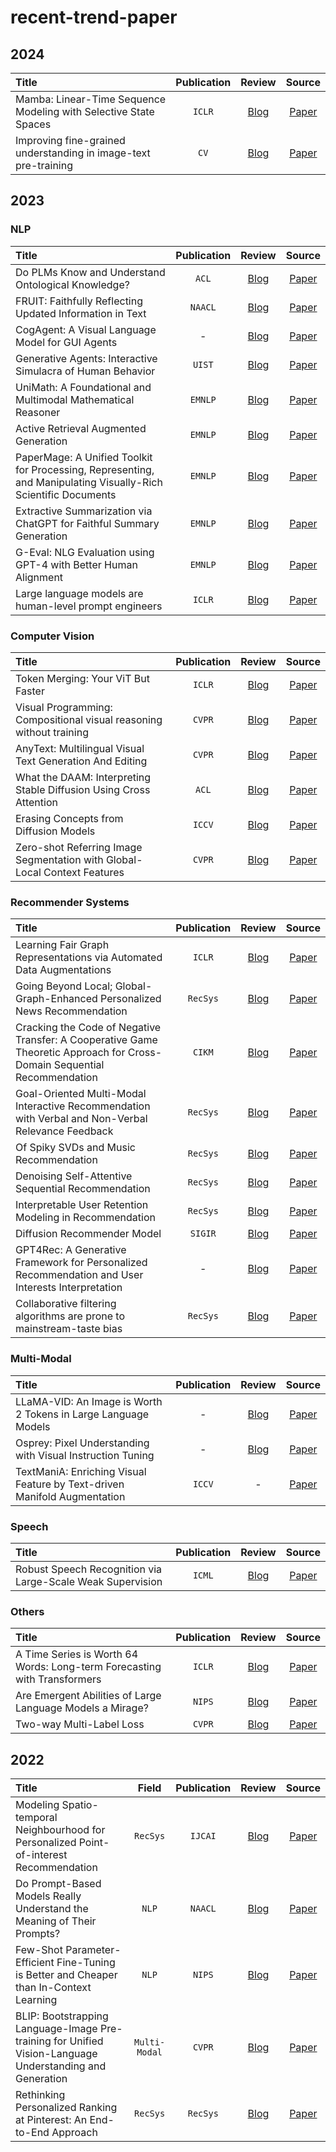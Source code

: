 # recent-trend-paper

## 2024
| **Title** |**Publication** | **Review** | **Source** |
|:--------|:--------:|:--------:|:--------:|
| Mamba: Linear-Time Sequence Modeling with Selective State Spaces | `ICLR` | [Blog]() | [Paper](https://arxiv.org/ftp/arxiv/papers/2312/2312.00752.pdf) | 
| Improving fine-grained understanding in image-text pre-training | `CV` | [Blog](https://velog.io/@kunha98/%EB%85%BC%EB%AC%B8%EB%A6%AC%EB%B7%B0Improving-fine-grained-understanding-in-image-text-pre-trainingarXiv-preprint) | [Paper](https://arxiv.org/pdf/2401.09865.pdf) | 


## 2023 

### NLP 
| **Title** | **Publication** | **Review** | **Source** |
|:--------|:--------:|:--------:|:--------:|
| Do PLMs Know and Understand Ontological Knowledge? |`ACL` | [Blog](https://limeh.tistory.com/19) | [Paper](https://arxiv.org/pdf/2309.05936.pdf) | 
| FRUIT: Faithfully Reflecting Updated Information in Text | `NAACL` | [Blog](https://github.com/in-sukim/NLP-Paper/blob/main/FRUIT.md) | [Paper](https://arxiv.org/pdf/2112.08634.pdf) | 
| CogAgent: A Visual Language Model for GUI Agents | - | [Blog](https://limeh.tistory.com/21) | [Paper](https://arxiv.org/pdf/2312.08914.pdf) | 
| Generative Agents: Interactive Simulacra of Human Behavior | `UIST` | [Blog](https://insoo-hwang.tistory.com/28) | [Paper](https://dl.acm.org/doi/pdf/10.1145/3586183.3606763) | 
| UniMath: A Foundational and Multimodal Mathematical Reasoner | `EMNLP` | [Blog](https://ok-lab.tistory.com/343) | [Paper](https://aclanthology.org/2023.emnlp-main.440.pdf) |
| Active Retrieval Augmented Generation | `EMNLP` | [Blog](https://limeh.tistory.com/23) | [Paper](https://arxiv.org/pdf/2305.06983.pdf) | 
| PaperMage: A Unified Toolkit for Processing, Representing, and Manipulating Visually-Rich Scientific Documents | `EMNLP` | [Blog](https://insoo-hwang.tistory.com/29) | [Paper](https://aclanthology.org/2023.emnlp-demo.45.pdf) | 
| Extractive Summarization via ChatGPT for Faithful Summary Generation | `EMNLP` | [Blog](https://github.com/in-sukim/NLP-Paper/blob/main/Extractive%20Summarization%20via%20ChatGPT%20for%20Faithful%20Summary%20Generation.md) | [Paper](https://arxiv.org/pdf/2304.04193.pdf) | 
| G-Eval: NLG Evaluation using GPT-4 with Better Human Alignment | `EMNLP` | [Blog](https://github.com/jaealways/jaealways.github.io/blob/master/_posts/2024-01-27-G-EVAL-NLG-Evaluation-using-GPT-4-with-Better-Human-Alignment.md) | [Paper](https://arxiv.org/pdf/2303.16634.pdf) |
| Large language models are human-level prompt engineers |`ICLR` | [Blog](https://tnwhd.tistory.com/118) | [Paper](https://arxiv.org/pdf/2211.01910.pdf) |



### Computer Vision 
| **Title** | **Publication** | **Review** | **Source** |
|:--------|:--------:|:--------:|:--------:|
| Token Merging: Your ViT But Faster | `ICLR` | [Blog](https://file.notion.so/f/f/310de290-c4f3-428e-badf-f06a99ae4455/3062150a-8a01-493c-a38d-a6d08f7520f9/ToMe.pdf?id=818894fe-ee81-4b73-a858-f6aa36c3e61f&table=block&spaceId=310de290-c4f3-428e-badf-f06a99ae4455&expirationTimestamp=1706918400000&signature=tNuraf53OR6eleTbXZa9z2fmVO2hlOPhfsdnUqV88nA&downloadName=ToMe.pdf) | [Paper](https://arxiv.org/pdf/2210.09461.pdf) | 
| Visual Programming: Compositional visual reasoning without training | `CVPR` | [Blog](https://velog.io/@kunha98/%EB%85%BC%EB%AC%B8%EB%A6%AC%EB%B7%B0Visual-Programming-Compositional-visual-reasoning-without-trainingCVPR-2023) | [Paper](https://arxiv.org/pdf/2211.11559.pdf) | 
| AnyText: Multilingual Visual Text Generation And Editing | `CVPR` | [Blog](https://tnwhd.tistory.com/114) | [Paper](https://arxiv.org/pdf/2311.03054.pdf) | 
| What the DAAM: Interpreting Stable Diffusion Using Cross Attention |`ACL` | [Blog](https://github.com/jaealways/jaealways.github.io/blob/master/_posts/2024-01-21-What-the-DAAM-Interpreting-Stable-Diffusion-Using-Cross-Attention.md) | [Paper](https://arxiv.org/pdf/2210.04885.pdf) | 
| Erasing Concepts from Diffusion Models |`ICCV` | [Blog](https://velog.io/@kunha98/%EB%85%BC%EB%AC%B8%EB%A6%AC%EB%B7%B0Erasing-Concepts-from-Diffusion-ModelsICCV-2023) | [Paper](https://arxiv.org/pdf/2303.07345.pdf) | 
| Zero-shot Referring Image Segmentation with Global-Local Context Features| `CVPR` | [Blog](https://ok-lab.tistory.com/348) | [Paper](https://arxiv.org/pdf/2303.17811.pdf) | 



### Recommender Systems 
| **Title** | **Publication** | **Review** | **Source** |
|:--------|:--------:|:--------:|:--------:|
| Learning Fair Graph Representations via Automated Data Augmentations | `ICLR` | [Blog](https://ok-lab.tistory.com/279) | [Paper](https://drive.google.com/file/d/1JrPoYuJCD0jluqEjvKNA74DgWXmUcgFa/view) | 
| Going Beyond Local; Global-Graph-Enhanced Personalized News Recommendation | `RecSys` | [Blog](https://dontvisit.tistory.com/74) | [Paper](https://arxiv.org/pdf/2307.06576.pdf) | 
| Cracking the Code of Negative Transfer: A Cooperative Game Theoretic Approach for Cross-Domain Sequential Recommendation | `CIKM` | [Blog](https://ok-lab.tistory.com/341) | [Paper](https://arxiv.org/pdf/2311.13188.pdf) | 
| Goal-Oriented Multi-Modal Interactive Recommendation with Verbal and Non-Verbal Relevance Feedback | `RecSys` | [Blog](https://flicker-lunge-bcb.notion.site/GOMMIR-947051a552e24eeca847273025750892) | [Paper](https://file.notion.so/f/f/310de290-c4f3-428e-badf-f06a99ae4455/0a76bbd2-47ac-45f9-8761-80d6bd5f83f3/3604915.3608775.pdf?id=f989b0a6-26c4-49de-966e-695694230def&table=block&spaceId=310de290-c4f3-428e-badf-f06a99ae4455&expirationTimestamp=1706918400000&signature=0-xscvwc-Q31OPfDEQNlYsl_dIehQlBxTNIUNz70tLs&downloadName=3604915.3608775.pdf) | 
| Of Spiky SVDs and Music Recommendation |`RecSys` | [Blog](https://dontvisit.tistory.com/77) | [Paper](https://arxiv.org/pdf/2307.01212.pdf) | 
| Denoising Self-Attentive Sequential Recommendation | `RecSys` | [Blog](https://flicker-lunge-bcb.notion.site/Rec-Denoiser-e1a930928a4f4a499069ab765a750210) | [Paper](https://arxiv.org/pdf/2212.04120.pdf) | 
| Interpretable User Retention Modeling in Recommendation |`RecSys` | [Blog](https://flicker-lunge-bcb.notion.site/Interpretable-User-Retention-Modeling-in-Recommendation-0052e3bf4744450683d51554c32740a8?pvs=4) | [Paper](https://www.researchgate.net/profile/Ding-Rui-2/publication/373945373_Interpretable_User_Retention_Modeling_in_Recommendation/links/6592679a2468df72d3ee5da4/Interpretable-User-Retention-Modeling-in-Recommendation.pdf) | 
| Diffusion Recommender Model |`SIGIR` | [Blog](https://ok-lab.tistory.com/345) | [Paper](https://arxiv.org/pdf/2304.04971.pdf) | 
| GPT4Rec: A Generative Framework for Personalized Recommendation and User Interests Interpretation | - | [Blog](https://dontvisit.tistory.com/81) | [Paper](https://arxiv.org/pdf/2304.03879.pdf) |
| Collaborative filtering algorithms are prone to mainstream-taste bias |`RecSys` | [Blog](https://flicker-lunge-bcb.notion.site/Collaborative-filtering-algorithms-are-prone-to-mainstream-taste-bias-41d25d63d7d14f2c82c59375a8fbfff3) | [Paper](https://www.researchgate.net/profile/Pantelis-Analytis/publication/372690001_Collaborative_filtering_algorithms_are_prone_to_mainstream_taste_bias/links/64c3919bcda2775c03cb588d/Collaborative-filtering-algorithms-are-prone-to-mainstream-taste-bias.pdf) |


### Multi-Modal
| **Title** | **Publication** | **Review** | **Source** |
|:--------|:--------:|:--------:|:--------:|
| LLaMA-VID: An Image is Worth 2 Tokens in Large Language Models | - | [Blog](https://limeh.tistory.com/22) | [Paper](https://arxiv.org/pdf/2311.17043.pdf) | 
| Osprey: Pixel Understanding with Visual Instruction Tuning | - | [Blog](https://github.com/in-sukim/NLP-Paper/blob/main/Osprey.md) | [Paper](https://arxiv.org/pdf/2312.10032.pdf) | 
| TextManiA: Enriching Visual Feature by Text-driven Manifold Augmentation | `ICCV` | - | [Paper](https://arxiv.org/pdf/2307.14611.pdf) | 

### Speech 

| **Title** | **Publication** | **Review** | **Source** |
|:--------|:--------:|:--------:|:--------:|
| Robust Speech Recognition via Large-Scale Weak Supervision | `ICML` | [Blog](https://tnwhd.tistory.com/117) | [Paper](https://arxiv.org/pdf/2212.04356.pdf) | 


### Others
| **Title** | **Publication** | **Review** | **Source** |
|:--------|:--------:|:--------:|:--------:|
| A Time Series is Worth 64 Words: Long-term Forecasting with Transformers | `ICLR` | [Blog](https://insoo-hwang.tistory.com/23) | [Paper](https://arxiv.org/pdf/2211.14730.pdf) | 
| Are Emergent Abilities of Large Language Models a Mirage? | `NIPS` | [Blog](https://insoo-hwang.tistory.com/26) | [Paper](https://arxiv.org/pdf/2304.15004.pdf) | 
| Two-way Multi-Label Loss | `CVPR` | [Blog](https://file.notion.so/f/f/310de290-c4f3-428e-badf-f06a99ae4455/e9395db4-7ab7-4a28-b2fb-8c87483d78b1/Two-way_Multi_Label_Loss.pdf?id=5e12d684-64f1-46a1-a933-63dae7b174b7&table=block&spaceId=310de290-c4f3-428e-badf-f06a99ae4455&expirationTimestamp=1706918400000&signature=OT7YD4FXO-j9eKGEXA_h24o8OyBYg3uZzxq7B7DdC6E&downloadName=Two-way+Multi+Label+Loss.pdf) | [Paper](https://openaccess.thecvf.com/content/CVPR2023/papers/Kobayashi_Two-Way_Multi-Label_Loss_CVPR_2023_paper.pdf) | 
 


## 2022

| **Title** | **Field** | **Publication** | **Review** | **Source** |
|:--------|:--------:|:--------:|:--------:|:--------:|
| Modeling Spatio-temporal Neighbourhood for Personalized Point-of-interest Recommendation | `RecSys` | `IJCAI` | [Blog](https://ok-lab.tistory.com/274) | [Paper](https://www.ijcai.org/proceedings/2022/0490.pdf) | 
| Do Prompt-Based Models Really Understand the Meaning of Their Prompts? | `NLP` | `NAACL` | [Blog](https://github.com/jaealways/jaealways.github.io/blob/master/_posts/2024-01-15-Do-Prompt-Based-Models-Really-Understand-the-Meaning-of-Their-Prompts%20copy.md) | [Paper](https://arxiv.org/pdf/2109.01247.pdf) | 
| Few-Shot Parameter-Efficient Fine-Tuning is Better and Cheaper than In-Context Learning | `NLP` | `NIPS` | [Blog](https://velog.io/@kunha98/%EB%85%BC%EB%AC%B8%EB%A6%AC%EB%B7%B0Few-Shot-Parameter-Efficient-Fine-Tuning-is-Betterand-Cheaper-than-In-Context-LearningNeurIPS-2022) | [Paper](https://arxiv.org/pdf/2205.05638.pdf) | 
| BLIP: Bootstrapping Language-Image Pre-training for Unified Vision-Language Understanding and Generation | `Multi-Modal` | `CVPR` | [Blog](https://tnwhd.tistory.com/116) | [Paper](https://arxiv.org/pdf/2201.12086.pdf) | 
| Rethinking Personalized Ranking at Pinterest: An End-to-End Approach | `RecSys` | `RecSys` | [Blog](https://dontvisit.tistory.com/79) | [Paper](https://arxiv.org/pdf/2209.08435.pdf) | 
